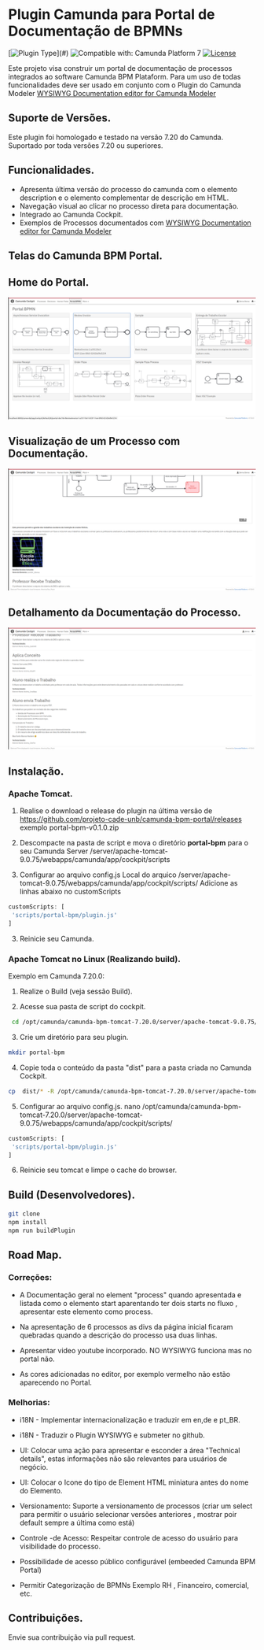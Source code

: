 # Plugin Camunda para Portal de Documentação de BPMNs

 [![Plugin Type](https://img.shields.io/badge/Plugin_Type-BPMN_(Camunda_Platform_7)-orange.svg)](#) ![Compatible with: Camunda Platform 7](https://img.shields.io/badge/Compatible%20with-Camunda%20Platform%207-26d07c) [![License](https://img.shields.io/badge/License-Apache%202.0-blue.svg)](https://opensource.org/licenses/Apache-2.0)

Este projeto visa construir um portal de documentação de processos integrados ao software Camunda BPM Plataform.
Para um uso de todas funcionalidades deve ser usado em conjunto com o Plugin do  Camunda Modeler [WYSIWYG Documentation editor for Camunda Modeler](https://github.com/sharedchains/camunda-wysiwyg-documentation)

## Suporte de Versões.
Este plugin foi homologado e testado na versão 7.20 do Camunda. Suportado por toda versões 7.20 ou superiores.

## Funcionalidades.

* Apresenta última versão do processo do camunda com o elemento description e o elemento complementar de descrição em HTML.
* Navegação visual ao clicar no processo direta para documentação.
* Integrado ao Camunda Cockpit.
* Exemplos de Processos documentados com  [WYSIWYG Documentation editor for Camunda Modeler](https://github.com/sharedchains/camunda-wysiwyg-documentation)

## Telas do Camunda BPM Portal.

## Home do Portal.
![image](https://raw.githubusercontent.com/projeto-cade-unb/camunda-bpm-portal/main/samples/img/screenshot_home_camunda-bpm_portal.png)

## Visualização de um Processo com Documentação.
![image](https://raw.githubusercontent.com/projeto-cade-unb/camunda-bpm-portal/main/samples/img/screenshot_processo_camunda_bpm_portal.png)

## Detalhamento da Documentação do Processo.
![image](https://raw.githubusercontent.com/projeto-cade-unb/camunda-bpm-portal/main/samples/img/screenshot-details-camunda-bpm_portal.png)

## Instalação.

### Apache Tomcat. 
1) Realise o download o release do plugin na última versão de https://github.com/projeto-cade-unb/camunda-bpm-portal/releases
   exemplo portal-bpm-v0.1.0.zip 

2) Descompacte na pasta de script e mova o diretório **portal-bpm** para o seu Camunda Server
   <instal-camunda-path>/server/apache-tomcat-9.0.75/webapps/camunda/app/cockpit/scripts

3) Configurar ao arquivo config.js
Local do arquico <instal-camunda-path>/server/apache-tomcat-9.0.75/webapps/camunda/app/cockpit/scripts/
Adicione as linhas abaixo no customScripts

```js
customScripts: [
 'scripts/portal-bpm/plugin.js'
]
```

3) Reinicie seu Camunda.

### Apache Tomcat no Linux (Realizando build).
Exemplo em Camunda 7.20.0:

1) Realize o Build (veja sessão Build).

2) Acesse sua pasta de script do cockpit.

```bash
 cd /opt/camunda/camunda-bpm-tomcat-7.20.0/server/apache-tomcat-9.0.75/webapps/camunda/app/cockpit/scripts
```

3) Crie um diretório para seu plugin. 

```bash
mkdir portal-bpm
```

4) Copie toda o conteúdo da pasta "dist" para a pasta criada no Camunda Cockpit.

```bash
cp  dist/* -R /opt/camunda/camunda-bpm-tomcat-7.20.0/server/apache-tomcat-9.0.75/webapps/camunda/app/cockpit/scripts/portal-bpm
```

5) Configurar ao arquivo config.js.
nano /opt/camunda/camunda-bpm-tomcat-7.20.0/server/apache-tomcat-9.0.75/webapps/camunda/app/cockpit/scripts/


```js
customScripts: [
 'scripts/portal-bpm/plugin.js'
]
```

6) Reinicie seu tomcat e limpe o cache do browser.

Build (Desenvolvedores).
-----------------------

```bash
git clone 
npm install
npm run buildPlugin
```

## Road Map.

### Correções:
 * A Documentação geral no element "process" quando apresentada e listada como o elemento start aparentando ter dois starts no fluxo , apresentar este elemento como process.

 * Na apresentação de 6 processos as divs da página inicial ficaram quebradas quando a descrição do processo usa duas linhas.

 * Apresentar video youtube incorporado. NO WYSIWYG funciona mas no portal não. 

 * As cores adicionadas no editor, por exemplo vermelho não estão aparecendo no Portal.

### Melhorias:

* i18N - Implementar internacionalização e traduzir em en,de  e pt_BR.

* i18N - Traduzir o Plugin WYSIWYG e submeter no github.

* UI: Colocar uma ação para apresentar e esconder a área "Technical details", estas informações não são relevantes para usuários de negócio.

* UI: Colocar o Icone do tipo de Element HTML miniatura antes do nome do Elemento.

* Versionamento: Suporte a versionamento de processos (criar um select para permitir o usuário selecionar versões anteriores , mostrar poir default sempre a última como está)

* Controle -de Acesso: Respeitar controle de acesso do usuário para visibilidade do processo.

* Possibilidade de acesso público configurável (embeeded Camunda BPM Portal)

* Permitir Categorização de BPMNs Exemplo RH , Financeiro, comercial, etc.

## Contribuições.
 Envie sua contribuição via pull request.
